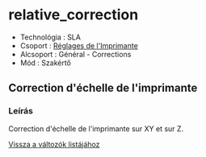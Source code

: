 # relative\_correction

* Technológia : SLA
* Csoport : [Réglages de l'Imprimante](../sla_printer/sla_parameters.md)
* Alcsoport : Général - Corrections
* Mód : Szakértő

## Correction d'échelle de l'imprimante

### Leírás

Correction d'échelle de l'imprimante sur XY et sur Z.

[Vissza a változók listájához](variable_list.md)

